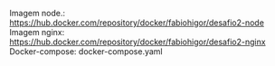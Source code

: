 Imagem node.: https://hub.docker.com/repository/docker/fabiohigor/desafio2-node
Imagem nginx: https://hub.docker.com/repository/docker/fabiohigor/desafio2-nginx
Docker-compose: docker-compose.yaml

